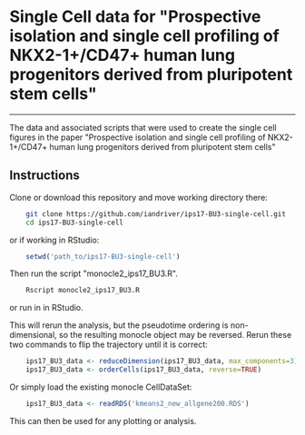# Single Cell data for "Prospective isolation and single cell profiling of NKX2-1+/CD47+ human lung progenitors derived from pluripotent stem cells"
------
The data and associated scripts that were used to create the single cell figures
in the paper "Prospective isolation and single cell profiling of NKX2-1+/CD47+
human lung progenitors derived from pluripotent stem cells"

Instructions
-----
Clone or download this repository and move working directory there:

```bash
    git clone https://github.com/iandriver/ips17-BU3-single-cell.git
    cd ips17-BU3-single-cell
```
or if working in RStudio:
```R
    setwd('path_to/ips17-BU3-single-cell')
```
Then run the script "monocle2_ips17_BU3.R".

```bash
    Rscript monocle2_ips17_BU3.R
```
or run in in RStudio.

This will rerun the analysis, but the pseudotime ordering is non-dimensional, so the resulting monocle object may be reversed. Rerun these two commands to flip the trajectory until it is correct:

```R
    ips17_BU3_data <- reduceDimension(ips17_BU3_data, max_components=3)
    ips17_BU3_data <- orderCells(ips17_BU3_data, reverse=TRUE)
```
Or simply load the existing monocle CellDataSet:

```R
    ips17_BU3_data <- readRDS('kmeans2_new_allgene200.RDS')
```
This can then be used for any plotting or analysis.
